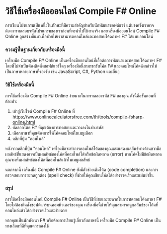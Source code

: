 วิธีใช้เครื่องมือออนไลน์ Compile F# Online
==========================================

การเขียนโปรแกรมเป็นหนึ่งในทักษะที่มีความสำคัญสำหรับนักพัฒนาซอฟต์แวร์ แต่บางครั้งเราอาจต้องการทดสอบรหัสโปรแกรมของเราก่อนที่จะนำไปใช้งานจริง และเครื่องมือออนไลน์ Compile F# Online ถูกสร้างขึ้นมาเพื่อช่วยให้เราสามารถคอมไพล์และทดสอบโค้ดภาษา F# ได้แบบออนไลน์

### ความรู้พื้นฐานเกี่ยวกับเครื่องมือนี้

เครื่องมือ Compile F# Online เป็นเครื่องมือออนไลน์ที่เอื้อต่อการพัฒนาและทดสอบโค้ดภาษา F# โดยที่ไม่จำเป็นต้องติดตั้งซอฟต์แวร์ใดๆ เครื่องมือนี้สามารถรับโค้ด F# และคอมไพล์โค้ดดังกล่าวให้เป็นภาษาหลายภาษาที่รองรับ เช่น JavaScript, C#, Python และอื่นๆ

### วิธีใช้เครื่องมือนี้

การใช้เครื่องมือ Compile F# Online ง่ายมากในการทดลองรหัส F# ของคุณ ดังนี้คือขั้นตอนที่ต้องทำ:

1. เข้าสู่เว็บไซต์ Compile F# Online ที่ <https://www.onlinecalculatorsfree.com/th/tools/compile-fsharp-online.html>
2. คัดลอกโค้ด F# ที่คุณต้องการทดสอบและวางลงในช่องรหัส
3. เลือกภาษาที่คุณต้องการให้โค้ดคอมไพล์ในเมนูเลือก
4. คลิกที่ปุ่ม "คอมไพล์"

หลังจากคลิกที่ปุ่ม "คอมไพล์" เครื่องมือจะทำการคอมไพล์โค้ดของคุณและแสดงผลลัพธ์ทางด้านขวามือ ผลลัพธ์ที่แสดงอาจเป็นผลลัพธ์ของโค้ดที่คอมไพล์ได้หรือข้อผิดพลาด (error) หากโค้ดไม่มีข้อผิดพลาด คุณจะเห็นผลลัพธ์ของโค้ดที่คอมไพล์แล้วในเมนูผลลัพธ์

นอกจากนี้ เครื่องมือ Compile F# Online ยังมีตัวช่วยเติมโค้ด (code completion) และการตรวจสอบการสะกดถูกต้อง (spell check) ที่ช่วยให้คุณเขียนโค้ดได้อย่างรวดเร็วและแม่นยำขึ้น

### สรุป

การใช้เครื่องมือออนไลน์ Compile F# Online เป็นวิธีที่ง่ายและสะดวกในการทดสอบโค้ดภาษา F# โดยไม่ต้องติดตั้งซอฟต์แวร์บนคอมพิวเตอร์ของคุณ เครื่องมือนี้ช่วยให้คุณสามารถดูผลลัพธ์ของโค้ดที่คอมไพล์แล้วได้อย่างรวดเร็วและง่ายดาย

หากคุณเป็นนักพัฒนา F# หรือต้องการเรียนรู้เกี่ยวกับภาษานี้ เครื่องมือ Compile F# Online เป็นทางเลือกที่ดีที่คุณควรลองใช้